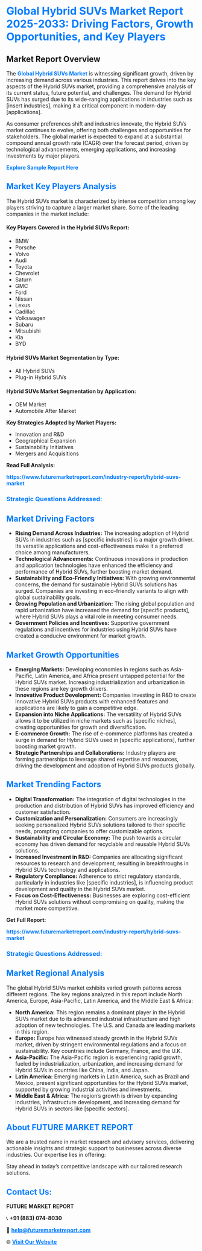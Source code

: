 <h1 style="color: #007BFF;">Global Hybrid SUVs Market Report 2025-2033: Driving Factors, Growth Opportunities, and Key Players</h1>

<section id="overview">
<h2>Market Report Overview</h2>
<p>The <a href="https://www.futuremarketreport.com/industry-report/hybrid-suvs-market" style="color: #007BFF; text-decoration: none;"><strong>Global Hybrid SUVs Market</strong></a> is witnessing significant growth, driven by increasing demand across various industries. This report delves into the key aspects of the Hybrid SUVs market, providing a comprehensive analysis of its current status, future potential, and challenges. The demand for Hybrid SUVs has surged due to its wide-ranging applications in industries such as [insert industries], making it a critical component in modern-day [applications].</p>
<p>As consumer preferences shift and industries innovate, the Hybrid SUVs market continues to evolve, offering both challenges and opportunities for stakeholders. The global market is expected to expand at a substantial compound annual growth rate (CAGR) over the forecast period, driven by technological advancements, emerging applications, and increasing investments by major players.</p>
</section>

<section id="overview">
<p><a href="https://www.futuremarketreport.com/request-sample/reportId=57334" style="color: #007BFF; text-decoration: none;"><strong>Explore Sample Report Here</strong></a></p>
</section>

<section id="key-players">
<h2 style="color: #007BFF;">Market Key Players Analysis</h2>
<p>The Hybrid SUVs market is characterized by intense competition among key players striving to capture a larger market share. Some of the leading companies in the market include:</p>
<h4>Key Players Covered in the Hybrid SUVs Report:</h4>
<ul><li>BMW</li><li>Porsche</li><li>Volvo</li><li>Audi</li><li>Toyota</li><li>Chevrolet</li><li>Saturn</li><li>GMC</li><li>Ford</li><li>Nissan</li><li>Lexus</li><li>Cadillac</li><li>Volkswagen</li><li>Subaru</li><li>Mitsubishi</li><li>Kia</li><li>BYD</li></ul>
<h4>Hybrid SUVs Market Segmentation by Type:</h4>
<ul><li>All Hybrid SUVs</li><li>Plug-in Hybrid SUVs</li></ul>

<h4>Hybrid SUVs Market Segmentation by Application:</h4>
<ul><li>OEM Market</li><li>Automobile After Market</li></ul>
<p><strong>Key Strategies Adopted by Market Players:</strong></p>
<ul>
<li>Innovation and R&D</li>
<li>Geographical Expansion</li>
<li>Sustainability Initiatives</li>
<li>Mergers and Acquisitions</li>
</ul>
</section>

<section>
<p><strong>Read Full Analysis: </strong></p><a href="https://www.futuremarketreport.com/industry-report/hybrid-suvs-market" style="color: #007BFF; text-decoration: none;"><strong>https://www.futuremarketreport.com/industry-report/hybrid-suvs-market</strong></a>
<h3 style="color: #007BFF;">Strategic Questions Addressed:</h3>
</section>

<section id="driving-factors">
<h2 style="color: #007BFF;">Market Driving Factors</h2>
<ul>
<li><strong>Rising Demand Across Industries:</strong> The increasing adoption of Hybrid SUVs in industries such as [specific industries] is a major growth driver. Its versatile applications and cost-effectiveness make it a preferred choice among manufacturers.</li>
<li><strong>Technological Advancements:</strong> Continuous innovations in production and application technologies have enhanced the efficiency and performance of Hybrid SUVs, further boosting market demand.</li>
<li><strong>Sustainability and Eco-Friendly Initiatives:</strong> With growing environmental concerns, the demand for sustainable Hybrid SUVs solutions has surged. Companies are investing in eco-friendly variants to align with global sustainability goals.</li>
<li><strong>Growing Population and Urbanization:</strong> The rising global population and rapid urbanization have increased the demand for [specific products], where Hybrid SUVs plays a vital role in meeting consumer needs.</li>
<li><strong>Government Policies and Incentives:</strong> Supportive government regulations and incentives for industries using Hybrid SUVs have created a conducive environment for market growth.</li>
</ul>
</section>

<section id="growth-opportunities">
<h2 style="color: #007BFF;">Market Growth Opportunities</h2>
<ul>
<li><strong>Emerging Markets:</strong> Developing economies in regions such as Asia-Pacific, Latin America, and Africa present untapped potential for the Hybrid SUVs market. Increasing industrialization and urbanization in these regions are key growth drivers.</li>
<li><strong>Innovative Product Development:</strong> Companies investing in R&D to create innovative Hybrid SUVs products with enhanced features and applications are likely to gain a competitive edge.</li>
<li><strong>Expansion into Niche Applications:</strong> The versatility of Hybrid SUVs allows it to be utilized in niche markets such as [specific niches], creating opportunities for growth and diversification.</li>
<li><strong>E-commerce Growth:</strong> The rise of e-commerce platforms has created a surge in demand for Hybrid SUVs used in [specific applications], further boosting market growth.</li>
<li><strong>Strategic Partnerships and Collaborations:</strong> Industry players are forming partnerships to leverage shared expertise and resources, driving the development and adoption of Hybrid SUVs products globally.</li>
</ul>
</section>

<section id="trending-factors">
<h2 style="color: #007BFF;">Market Trending Factors</h2>
<ul>
<li><strong>Digital Transformation:</strong> The integration of digital technologies in the production and distribution of Hybrid SUVs has improved efficiency and customer satisfaction.</li>
<li><strong>Customization and Personalization:</strong> Consumers are increasingly seeking personalized Hybrid SUVs solutions tailored to their specific needs, prompting companies to offer customizable options.</li>
<li><strong>Sustainability and Circular Economy:</strong> The push towards a circular economy has driven demand for recyclable and reusable Hybrid SUVs solutions.</li>
<li><strong>Increased Investment in R&D:</strong> Companies are allocating significant resources to research and development, resulting in breakthroughs in Hybrid SUVs technology and applications.</li>
<li><strong>Regulatory Compliance:</strong> Adherence to strict regulatory standards, particularly in industries like [specific industries], is influencing product development and quality in the Hybrid SUVs market.</li>
<li><strong>Focus on Cost-Effectiveness:</strong> Businesses are exploring cost-efficient Hybrid SUVs solutions without compromising on quality, making the market more competitive.</li>
</ul>
</section>

<section>
<p><strong>Get Full Report: </strong></p><a href="https://www.futuremarketreport.com/industry-report/hybrid-suvs-market" style="color: #007BFF; text-decoration: none;"><strong>https://www.futuremarketreport.com/industry-report/hybrid-suvs-market</strong></a>
<h3 style="color: #007BFF;">Strategic Questions Addressed:</h3>
</section>


<section id="regional-analysis">
<h2 style="color: #007BFF;">Market Regional Analysis</h2>
<p>The global Hybrid SUVs market exhibits varied growth patterns across different regions. The key regions analyzed in this report include North America, Europe, Asia-Pacific, Latin America, and the Middle East & Africa:</p>
<ul>
<li><strong>North America:</strong> This region remains a dominant player in the Hybrid SUVs market due to its advanced industrial infrastructure and high adoption of new technologies. The U.S. and Canada are leading markets in this region.</li>
<li><strong>Europe:</strong> Europe has witnessed steady growth in the Hybrid SUVs market, driven by stringent environmental regulations and a focus on sustainability. Key countries include Germany, France, and the U.K.</li>
<li><strong>Asia-Pacific:</strong> The Asia-Pacific region is experiencing rapid growth, fueled by industrialization, urbanization, and increasing demand for Hybrid SUVs in countries like China, India, and Japan.</li>
<li><strong>Latin America:</strong> Emerging markets in Latin America, such as Brazil and Mexico, present significant opportunities for the Hybrid SUVs market, supported by growing industrial activities and investments.</li>
<li><strong>Middle East & Africa:</strong> The region’s growth is driven by expanding industries, infrastructure development, and increasing demand for Hybrid SUVs in sectors like [specific sectors].</li>
</ul>
</section>

<footer>
<h2 style="color: #007BFF;">About FUTURE MARKET REPORT</h2>
<p>We are a trusted name in market research and advisory services, delivering actionable insights and strategic support to businesses across diverse industries. Our expertise lies in offering:</p>

<p>Stay ahead in today’s competitive landscape with our tailored research solutions.</p>

<h2 style="color: #007BFF;">Contact Us:</h2>
<p><strong>FUTURE MARKET REPORT</strong></p>
<p>📞 <strong>+91 (883) 074-8030</strong></p>
<p>📧 <strong><a href="mailto:help@futuremarketreport.com" style="color: #007BFF;">help@futuremarketreport.com</a></strong></p>
<p>🌐 <strong><a href="https://www.futuremarketreport.com/" style="color: #007BFF;">Visit Our Website</a></strong></p>
</footer>